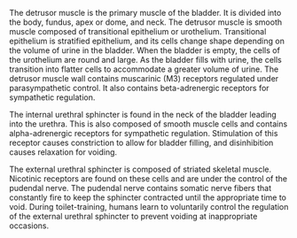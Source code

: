 The detrusor muscle is the primary muscle of the bladder. It is divided into the body, fundus, apex or dome, and neck. The detrusor muscle is smooth muscle composed of transitional epithelium or urothelium. Transitional epithelium is stratified epithelium, and its cells change shape depending on the volume of urine in the bladder. When the bladder is empty, the cells of the urothelium are round and large. As the bladder fills with urine, the cells transition into flatter cells to accommodate a greater volume of urine. The detrusor muscle wall contains muscarinic (M3) receptors regulated under parasympathetic control. It also contains beta-adrenergic receptors for sympathetic regulation.

The internal urethral sphincter is found in the neck of the bladder leading into the urethra. This is also composed of smooth muscle cells and contains alpha-adrenergic receptors for sympathetic regulation. Stimulation of this receptor causes constriction to allow for bladder filling, and disinhibition causes relaxation for voiding.

The external urethral sphincter is composed of striated skeletal muscle. Nicotinic receptors are found on these cells and are under the control of the pudendal nerve. The pudendal nerve contains somatic nerve fibers that constantly fire to keep the sphincter contracted until the appropriate time to void. During toilet-training, humans learn to voluntarily control the regulation of the external urethral sphincter to prevent voiding at inappropriate occasions.